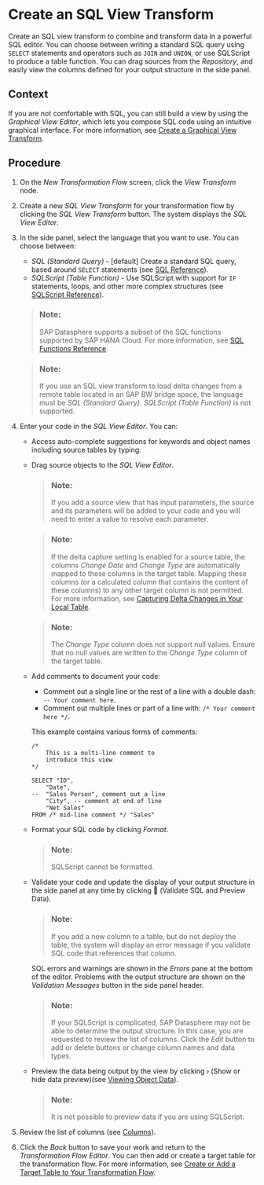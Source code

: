 <!-- loio775e0ab758e54c58af5a240294d234f2 -->

<link rel="stylesheet" type="text/css" href="../css/sap-icons.css"/>

# Create an SQL View Transform

Create an SQL view transform to combine and transform data in a powerful SQL editor. You can choose between writing a standard SQL query using `SELECT` statements and operators such as `JOIN` and `UNION`, or use SQLScript to produce a table function. You can drag sources from the *Repository*, and easily view the columns defined for your output structure in the side panel.



## Context

If you are not comfortable with SQL, you can still build a view by using the *Graphical View Editor*, which lets you compose SQL code using an intuitive graphical interface. For more information, see [Create a Graphical View Transform](create-a-graphical-view-transform-c65e37c.md).



## Procedure

1.  On the *New Transformation Flow* screen, click the *View Transform* node.

2.  Create a new *SQL View Transform* for your transformation flow by clicking the *SQL View Transform* button. The system displays the *SQL View Editor*.

3.  In the side panel, select the language that you want to use. You can choose between:

    -   *SQL \(Standard Query\)* - \[default\] Create a standard SQL query, based around `SELECT` statements \(see [SQL Reference](../sql-reference-6a37cc5.md)\).
    -   *SQLScript \(Table Function\)* - Use SQLScript with support for `IF` statements, loops, and other more complex structures \(see [SQLScript Reference](../sqlscript-reference-6c46c6a.md)\).

    > ### Note:  
    > SAP Datasphere supports a subset of the SQL functions supported by SAP HANA Cloud. For more information, see [SQL Functions Reference](../sql-functions-reference-6d624a1.md).

    > ### Note:  
    > If you use an SQL view transform to load delta changes from a remote table located in an SAP BW bridge space, the language must be *SQL \(Standard Query\)*. *SQLScript \(Table Function\)* is not supported.

4.  Enter your code in the *SQL View Editor*. You can:

    -   Access auto-complete suggestions for keywords and object names including source tables by typing.

    -   Drag source objects to the *SQL View Editor*.

        > ### Note:  
        > If you add a source view that has input parameters, the source and its parameters will be added to your code and you will need to enter a value to resolve each parameter.

        > ### Note:  
        > If the delta capture setting is enabled for a source table, the columns *Change Date* and *Change Type* are automatically mapped to these columns in the target table. Mapping these columns \(or a calculated column that contains the content of these columns\) to any other target column is not permitted. For more information, see [Capturing Delta Changes in Your Local Table](capturing-delta-changes-in-your-local-table-154bdff.md).

        > ### Note:  
        > The *Change Type* column does not support null values. Ensure that no null values are written to the *Change Type* column of the target table.

    -   Add comments to document your code:

        -   Comment out a single line or the rest of a line with a double dash: `-- Your comment here`.
        -   Comment out multiple lines or part of a line with: `/* Your comment here */`.

        This example contains various forms of comments:

        ```
        /*  
            This is a multi-line comment to
            introduce this view 
        */
        
        SELECT "ID",
        	"Date",
        --	"Sales Person", comment out a line
        	"City", -- comment at end of line
        	"Net Sales"
        FROM /* mid-line comment */ "Sales"
        ```

    -   Format your SQL code by clicking *Format*.

        > ### Note:  
        > SQLScript cannot be formatted.

    -   Validate your code and update the display of your output structure in the side panel at any time by clicking <span class="FPA-icons-V3"></span> \(Validate SQL and Preview Data\).

        > ### Note:  
        > If you add a new column to a table, but do not deploy the table, the system will display an error message if you validate SQL code that references that column.

        SQL errors and warnings are shown in the *Errors* pane at the bottom of the editor. Problems with the output structure are shown on the *Validation Messages* button in the side panel header.

        > ### Note:  
        > If your SQLScript is complicated, SAP Datasphere may not be able to determine the output structure. In this case, you are requested to review the list of columns. Click the *Edit* button to add or delete buttons or change column names and data types.

    -   Preview the data being output by the view by clicking <span class="SAP-icons-V5"></span> \(Show or hide data preview\)\(see [Viewing Object Data](../viewing-object-data-b338e4a.md)\).

        > ### Note:  
        > It is not possible to preview data if you are using SQLScript.


5.  Review the list of columns \(see [Columns](columns-8f0f40d.md)\).

6.  Click the *Back* button to save your work and return to the *Transformation Flow Editor*. You can then add or create a target table for the transformation flow. For more information, see [Create or Add a Target Table to Your Transformation Flow](create-or-add-a-target-table-to-your-transformation-flow-0950746.md).


